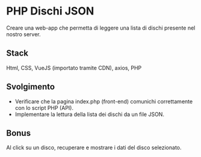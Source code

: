 PHP Dischi JSON
===
Creare una web-app che permetta di leggere una lista di dischi presente nel nostro server.

## Stack
Html, CSS, VueJS (importato tramite CDN), axios, PHP

## Svolgimento
- Verificare che la pagina index.php (front-end) comunichi correttamente con lo script PHP (API).
- Implementare la lettura della lista dei dischi da un file JSON.

## Bonus
Al click su un disco, recuperare e mostrare i dati del disco selezionato.